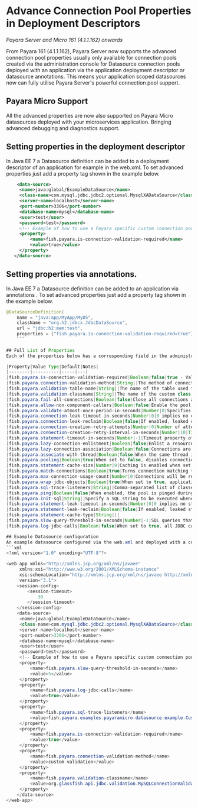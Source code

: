 # Advance Connection Pool Properties in Deployment Descriptors
_Payara Server and Micro 161 (4.1.1.162) onwards_

From Payara 161 (4.1.1.162), Payara Server now supports the advanced connection pool properties usually only available for connection pools created via the administration console for Datasource connection pools deployed with an application via the application deployment descriptor or datasource annotations. This means your application scoped datasources now can fully utilise Payara Server's powerful connection pool support.

## Payara Micro Support
All the advanced properties are now also supported on Payara Micro datasources deployed with your microservices application. Bringing advanced debugging and diagnostics support.

## Setting properties in the deployment descriptor
In Java EE 7 a Datasource definition can be added to a deployment descriptor of an application for example in the web.xml. To set advanced properties just add a property tag shown in the example below.

```xml
    <data-source>
     <name>java:global/ExampleDataSource</name>
     <class-name>com.mysql.jdbc.jdbc2.optional.MysqlXADataSource</class-name>
     <server-name>localhost</server-name>
     <port-number>3306</port-number>
     <database-name>mysql</database-name>
     <user>test</user>
     <password>test</password>
     <!-- Example of how to use a Payara specific custom connection pool setting -->
     <property>
         <name>fish.payara.is-connection-validation-required</name>
         <value>true</value>
     </property>
   </data-source>
```

## Setting properties via annotations.
In Java EE 7 a Datasource definition can be added to an application via annotations . To set advanced properties just add a property tag shown in the example below.
```java
@DataSourceDefinition(
    name = "java:app/MyApp/MyDS",
    className = "org.h2.jdbcx.JdbcDataSource",
    url = "jdbc:h2:mem:test",
    properties = {"fish.payara.is-connection-validation-required=true"})
    ```
    
## Full List of Properties
Each of the properties below has a corresponding field in the administration console.

|Property|Value Type|Default|Notes|
|--------|----------|-----|---|
|fish.payara.is-connection-validation-required|Boolean|false|true - Validate connections, allow server to reconnect in case of failure|
|fish.payara.connection-validation-method|String||The method of connection validation table, autocommit, meta-data, custom-validation|
|fish.payara.validation-table-name|String||The name of the table used for validation if the validation method is set to table|
|fish.payara.validation-classname|String||The name of the custom class used for validation if the validation-method is set to custom-validation|
|fish.payara.fail-all-connections|Boolean|false|Close all connections and reconnect on failure, otherwise reconnect only when used |
|fish.payara.allow-non-component-callers|Boolean|false|Enable the pool to be used by non-component callers such as Servlet Filters|
|fish.payara.validate-atmost-once-period-in-seconds|Number|0|Specifies the time interval in seconds between successive requests to validate a connection at most once. Default value is 0, which means the attribute is not enabled.|
|fish.payara.connection-leak-timeout-in-seconds|Number|0|0 implies no connection leak detection|
|fish.payara.connection-leak-reclaim|Boolean|false|If enabled, leaked connection will be reclaimed by the pool after connection leak timeout occurs|
|fish.payara.connection-creation-retry-attempts|Number|0|Number of attempts to create a new connection. 0 implies no retries|
|fish.payara.connection-creation-retry-interval-in-seconds|Number|10|Time interval between retries while attempting to create a connection. Effective when Creation Retry Attempts is greater than 0.|
|fish.payara.statement-timeout-in-seconds|Number|-1|Timeout property of a connection to enable termination of abnormally long running queries. -1 implies that it is not enabled.|
|fish.payara.lazy-connection-enlistment|Boolean|false|Enlist a resource to the transaction only when it is actually used in a method |
|fish.payara.lazy-connection-association|Boolean|false|Connections are lazily associated when an operation is performed on them|
|fish.payara.associate-with-thread|Boolean|false|When the same thread is in need of a connection, it can reuse the connection already associated with that thread|
|fish.payara.pooling|Boolean|true|When set to false, disables connection pooling for the pool|
|fish.payara.statement-cache-size|Number|0|Caching is enabled when set to a positive non-zero value (for example, 10)|
|fish.payara.match-connections|Boolean|true|Turns connection matching for the pool on or off|
|fish.payara.max-connection-usage-count|Number|0|Connections will be reused by the pool for the specified number of times, after which they will be closed. 0 implies the feature is not enabled. |
|fish.payara.wrap-jdbc-objects|Boolean|true|When set to true, application will get wrapped jdbc objects for Statement, PreparedStatement, CallableStatement, ResultSet, DatabaseMetaData|
|fish.payara.sql-trace-listeners|String||Comma-separated list of classes that implement the org.glassfish.api.jdbc.SQLTraceListener interface|
|fish.payara.ping|Boolean|false|When enabled, the pool is pinged during creation or reconfiguration to identify and warn of any erroneous values for its attributes|
|fish.payara.init-sql|String||Specify a SQL string to be executed whenever a connection is created from the pool |
|fish.payara.statement-leak-timeout-in-seconds|Number|0|0 implies no statement leak detection|
|fish.payara.statement-leak-reclaim|Boolean|false|If enabled, leaked statement will be reclaimed by the pool after statement leak timeout occurs|
|fish.payara.statement-cache-type|String|||
|fish.payara.slow-query-threshold-in-seconds|Number|-1|SQL queries that exceed this time in seconds will be logged. Any value <= 0 disables Slow Query Logging|
|fish.payara.log-jdbc-calls|Boolean|false|When set to true, all JDBC calls will be logged allowing tracing of all JDBC interactions including SQL|

## Example Datasource configuration
An example datasource configured via the web.xml and deployed with a custom SQL trace listener is shown below. this datasource is configured to also validate all connections returned from the connection pool before giving them to the application using the in-build MySQL Connection Validation class. The datasource is also configured to log any queries that exceed 5 seconds and also to log all jdbc calls.
```xml
<?xml version="1.0" encoding="UTF-8"?>

<web-app xmlns="http://xmlns.jcp.org/xml/ns/javaee"
	 xmlns:xsi="http://www.w3.org/2001/XMLSchema-instance"
	 xsi:schemaLocation="http://xmlns.jcp.org/xml/ns/javaee http://xmlns.jcp.org/xml/ns/javaee/web-app_3_1.xsd"
	 version="3.1">
    <session-config>
        <session-timeout>
            30
        </session-timeout>
    </session-config>
    <data-source>
     <name>java:global/ExampleDataSource</name>
     <class-name>com.mysql.jdbc.jdbc2.optional.MysqlXADataSource</class-name>
     <server-name>localhost</server-name>
     <port-number>3306</port-number>
     <database-name>mysql</database-name>
     <user>test</user>
     <password>test</password>
     <!-- Example of how to use a Payara specific custom connection pool setting -->
     <property>
         <name>fish.payara.slow-query-threshold-in-seconds</name>
         <value>5</value>
     </property>
     <property>
         <name>fish.payara.log-jdbc-calls</name>
         <value>true</value>
     </property>
     <property>
         <name>fish.payara.sql-trace-listeners</name>
         <value>fish.payara.examples.payaramicro.datasource.example.CustomSQLTracer</value>
     </property>
     <property>
         <name>fish.payara.is-connection-validation-required</name>
         <value>true</value>
     </property>
     <property>
         <name>fish.payara.connection-validation-method</name>
         <value>custom-validation</value>
     </property>
     <property>
         <name>fish.payara.validation-classname</name>
         <value>org.glassfish.api.jdbc.validation.MySQLConnectionValidation</value>
     </property>
    </data-source>
</web-app>
```
